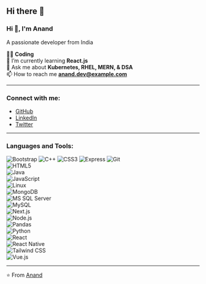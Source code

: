 ## Hi there 👋
### Hi 👋, I'm Anand  
A passionate developer from India  

👨‍💻 **Coding**  
🌱 I’m currently learning **React.js**  
💬 Ask me about **Kubernetes, RHEL, MERN, & DSA**  
📫 How to reach me **anand.dev@example.com**  

---

### Connect with me:  
- [GitHub](https://github.com/your-github-username)  
- [LinkedIn](https://linkedin.com/in/your-linkedin-profile)  
- [Twitter](https://twitter.com/your-twitter-handle)  

---

### Languages and Tools:  
![Bootstrap](https://img.shields.io/badge/-Bootstrap-563D7C?style=flat-square&logo=bootstrap) 
![C++](https://img.shields.io/badge/-C%2B%2B-00599C?style=flat-square&logo=c%2B%2B)
![CSS3](https://img.shields.io/badge/-CSS3-1572B6?style=flat-square&logo=css3) 
![Express](https://img.shields.io/badge/-Express.js-000?style=flat-square&logo=express)
![Git](https://img.shields.io/badge/-Git-F05032?style=flat-square&logo=git)  
![HTML5](https://img.shields.io/badge/-HTML5-E34F26?style=flat-square&logo=html5)  
![Java](https://img.shields.io/badge/-Java-007396?style=flat-square&logo=java)  
![JavaScript](https://img.shields.io/badge/-JavaScript-F7DF1E?style=flat-square&logo=javascript)  
![Linux](https://img.shields.io/badge/-Linux-FCC624?style=flat-square&logo=linux)  
![MongoDB](https://img.shields.io/badge/-MongoDB-47A248?style=flat-square&logo=mongodb)  
![MS SQL Server](https://img.shields.io/badge/-MS%20SQL%20Server-CC2927?style=flat-square&logo=microsoft-sql-server)  
![MySQL](https://img.shields.io/badge/-MySQL-4479A1?style=flat-square&logo=mysql)  
![Next.js](https://img.shields.io/badge/-Next.js-000000?style=flat-square&logo=next.js)  
![Node.js](https://img.shields.io/badge/-Node.js-339933?style=flat-square&logo=node.js)  
![Pandas](https://img.shields.io/badge/-Pandas-150458?style=flat-square&logo=pandas)  
![Python](https://img.shields.io/badge/-Python-3776AB?style=flat-square&logo=python)  
![React](https://img.shields.io/badge/-React-61DAFB?style=flat-square&logo=react)  
![React Native](https://img.shields.io/badge/-React%20Native-61DAFB?style=flat-square&logo=react)  
![Tailwind CSS](https://img.shields.io/badge/-Tailwind%20CSS-38B2AC?style=flat-square&logo=tailwind-css)  
![Vue.js](https://img.shields.io/badge/-Vue.js-4FC08D?style=flat-square&logo=vue.js)  

---

⭐️ From [Anand](https://github.com/your-github-username)

